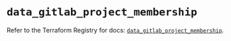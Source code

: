 # `data_gitlab_project_membership`

Refer to the Terraform Registry for docs: [`data_gitlab_project_membership`](https://registry.terraform.io/providers/gitlabhq/gitlab/18.2.0/docs/data-sources/project_membership).
